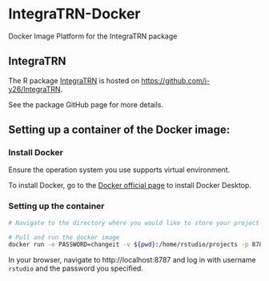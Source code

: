 # IntegraTRN-Docker
Docker Image Platform for the IntegraTRN package

## IntegraTRN

The R package [IntegraTRN](https://github.com/j-y26/IntegraTRN) is hosted on https://github.com/j-y26/IntegraTRN.

See the package GitHub page for more details.

## Setting up a container of the Docker image:

### Install Docker

Ensure the operation system you use supports virtual environment.

To install Docker, go to the [Docker official page](https://www.docker.com/products/docker-desktop/) to install Docker Desktop. 

### Setting up the container

```bash
# Navigate to the directory where you would like to store your project

# Pull and run the docker image
docker run -e PASSWORD=changeit -v ${pwd}:/home/rstudio/projects -p 8787:8787 kirin26/integra_trn:v0.1.0
```

In your browser, navigate to http://localhost:8787 and log in with username `rstudio` and the password you specified.
